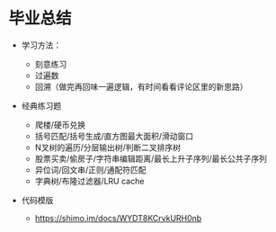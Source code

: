 # 毕业总结

- 学习方法：
  - 刻意练习
  - 过遍数
  - 回溯（做完再回味一遍逻辑，有时间看看评论区里的新思路）

- 经典练习题
  - 爬楼/硬币兑换
  - 括号匹配/括号生成/直方图最大面积/滑动窗口
  - N叉树的遍历/分层输出树/判断二叉排序树
  - 股票买卖/偷房子/字符串编辑距离/最长上升子序列/最长公共子序列
  - 异位词/回文串/正则/通配符匹配
  - 字典树/布隆过滤器/LRU cache
- 代码模版
  - https://shimo.im/docs/WYDT8KCrvkURH0nb